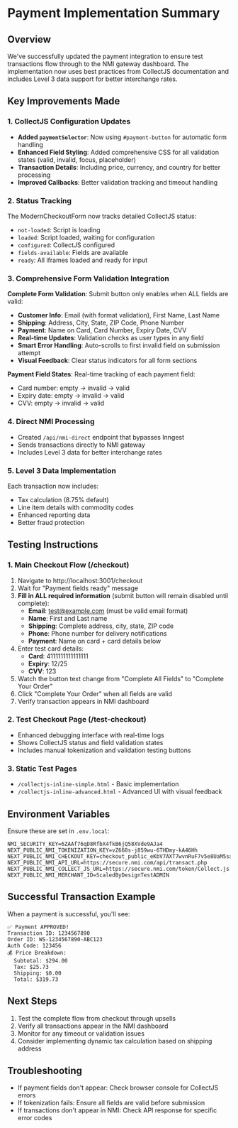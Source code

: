 # Payment Implementation Summary

## Overview
We've successfully updated the payment integration to ensure test transactions flow through to the NMI gateway dashboard. The implementation now uses best practices from CollectJS documentation and includes Level 3 data support for better interchange rates.

## Key Improvements Made

### 1. CollectJS Configuration Updates
- **Added `paymentSelector`**: Now using `#payment-button` for automatic form handling
- **Enhanced Field Styling**: Added comprehensive CSS for all validation states (valid, invalid, focus, placeholder)
- **Transaction Details**: Including price, currency, and country for better processing
- **Improved Callbacks**: Better validation tracking and timeout handling

### 2. Status Tracking
The ModernCheckoutForm now tracks detailed CollectJS status:
- `not-loaded`: Script is loading
- `loaded`: Script loaded, waiting for configuration
- `configured`: CollectJS configured
- `fields-available`: Fields are available
- `ready`: All iframes loaded and ready for input

### 3. Comprehensive Form Validation Integration
**Complete Form Validation**: Submit button only enables when ALL fields are valid:
- **Customer Info**: Email (with format validation), First Name, Last Name
- **Shipping**: Address, City, State, ZIP Code, Phone Number
- **Payment**: Name on Card, Card Number, Expiry Date, CVV
- **Real-time Updates**: Validation checks as user types in any field
- **Smart Error Handling**: Auto-scrolls to first invalid field on submission attempt
- **Visual Feedback**: Clear status indicators for all form sections

**Payment Field States**: Real-time tracking of each payment field:
- Card number: empty → invalid → valid
- Expiry date: empty → invalid → valid  
- CVV: empty → invalid → valid

### 4. Direct NMI Processing
- Created `/api/nmi-direct` endpoint that bypasses Inngest
- Sends transactions directly to NMI gateway
- Includes Level 3 data for better interchange rates

### 5. Level 3 Data Implementation
Each transaction now includes:
- Tax calculation (8.75% default)
- Line item details with commodity codes
- Enhanced reporting data
- Better fraud protection

## Testing Instructions

### 1. Main Checkout Flow (/checkout)
1. Navigate to http://localhost:3001/checkout
2. Wait for "Payment fields ready" message
3. **Fill in ALL required information** (submit button will remain disabled until complete):
   - **Email**: test@example.com (must be valid email format)
   - **Name**: First and Last name
   - **Shipping**: Complete address, city, state, ZIP code
   - **Phone**: Phone number for delivery notifications
   - **Payment**: Name on card + card details below
4. Enter test card details:
   - **Card**: 4111111111111111
   - **Expiry**: 12/25
   - **CVV**: 123
5. Watch the button text change from "Complete All Fields" to "Complete Your Order"
6. Click "Complete Your Order" when all fields are valid
7. Verify transaction appears in NMI dashboard

### 2. Test Checkout Page (/test-checkout)
- Enhanced debugging interface with real-time logs
- Shows CollectJS status and field validation states
- Includes manual tokenization and validation testing buttons

### 3. Static Test Pages
- `/collectjs-inline-simple.html` - Basic implementation
- `/collectjs-inline-advanced.html` - Advanced UI with visual feedback

## Environment Variables
Ensure these are set in `.env.local`:
```
NMI_SECURITY_KEY=6ZAAf76qD8RfbX4fkB6jQ58XVde9AJa4
NEXT_PUBLIC_NMI_TOKENIZATION_KEY=vZ668s-j859wu-6THDmy-kA46Hh
NEXT_PUBLIC_NMI_CHECKOUT_KEY=checkout_public_eKbV7AXT7wvnRuF7v5e8UaM5sa5sr8xq
NEXT_PUBLIC_NMI_API_URL=https://secure.nmi.com/api/transact.php
NEXT_PUBLIC_NMI_COLLECT_JS_URL=https://secure.nmi.com/token/Collect.js
NEXT_PUBLIC_NMI_MERCHANT_ID=ScaledByDesignTestADMIN
```

## Successful Transaction Example
When a payment is successful, you'll see:
```
✅ Payment APPROVED!
Transaction ID: 1234567890
Order ID: WS-1234567890-ABC123
Auth Code: 123456
💰 Price Breakdown:
  Subtotal: $294.00
  Tax: $25.73
  Shipping: $0.00
  Total: $319.73
```

## Next Steps
1. Test the complete flow from checkout through upsells
2. Verify all transactions appear in the NMI dashboard
3. Monitor for any timeout or validation issues
4. Consider implementing dynamic tax calculation based on shipping address

## Troubleshooting
- If payment fields don't appear: Check browser console for CollectJS errors
- If tokenization fails: Ensure all fields are valid before submission
- If transactions don't appear in NMI: Check API response for specific error codes